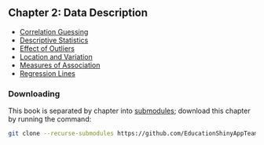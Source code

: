 ## Chapter 2: Data Description
- [Correlation Guessing](https://github.com/EducationShinyAppTeam/Correlation_Guessing)
- [Descriptive Statistics](https://github.com/EducationShinyAppTeam/Descriptive_Statistics)
- [Effect of Outliers](https://github.com/EducationShinyAppTeam/Effect_of_Outliers)
- [Location and Variation](https://github.com/EducationShinyAppTeam/Location_and_Variation)
- [Measures of Association](https://github.com/EducationShinyAppTeam/Measures_of_Association)
- [Regression Lines](https://github.com/EducationShinyAppTeam/Regression_Lines)

### Downloading
This book is separated by chapter into [submodules](https://git-scm.com/book/en/v2/Git-Tools-Submodules); download this chapter by running the command:
```bash
git clone --recurse-submodules https://github.com/EducationShinyAppTeam/02-Data_Description
```
